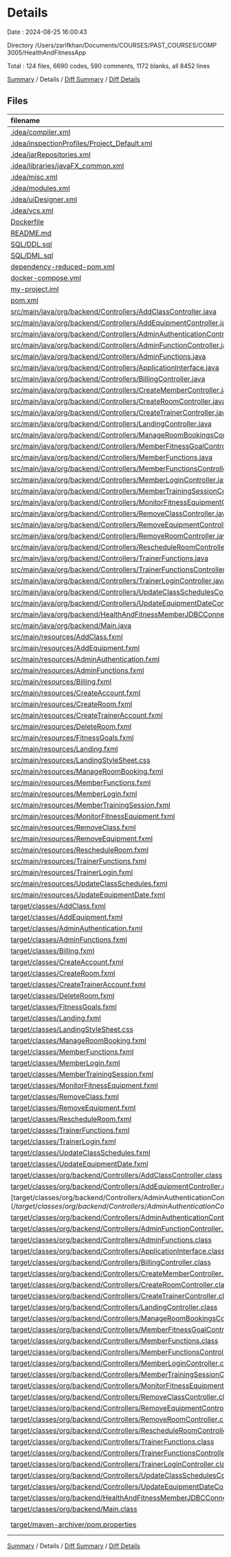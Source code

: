 # Details

Date : 2024-08-25 16:00:43

Directory /Users/zarifkhan/Documents/COURSES/PAST_COURSES/COMP 3005/HealthAndFitnessApp

Total : 124 files,  6690 codes, 590 comments, 1172 blanks, all 8452 lines

[Summary](results.md) / Details / [Diff Summary](diff.md) / [Diff Details](diff-details.md)

## Files
| filename | language | code | comment | blank | total |
| :--- | :--- | ---: | ---: | ---: | ---: |
| [.idea/compiler.xml](/.idea/compiler.xml) | XML | 13 | 0 | 0 | 13 |
| [.idea/inspectionProfiles/Project_Default.xml](/.idea/inspectionProfiles/Project_Default.xml) | XML | 8 | 0 | 0 | 8 |
| [.idea/jarRepositories.xml](/.idea/jarRepositories.xml) | XML | 20 | 0 | 0 | 20 |
| [.idea/libraries/javaFX_common.xml](/.idea/libraries/javaFX_common.xml) | XML | 7 | 0 | 0 | 7 |
| [.idea/misc.xml](/.idea/misc.xml) | XML | 13 | 0 | 0 | 13 |
| [.idea/modules.xml](/.idea/modules.xml) | XML | 8 | 0 | 0 | 8 |
| [.idea/uiDesigner.xml](/.idea/uiDesigner.xml) | XML | 124 | 0 | 0 | 124 |
| [.idea/vcs.xml](/.idea/vcs.xml) | XML | 6 | 0 | 0 | 6 |
| [Dockerfile](/Dockerfile) | Docker | 5 | 0 | 4 | 9 |
| [README.md](/README.md) | Markdown | 31 | 0 | 16 | 47 |
| [SQL/DDL.sql](/SQL/DDL.sql) | MS SQL | 62 | 8 | 9 | 79 |
| [SQL/DML.sql](/SQL/DML.sql) | MS SQL | 20 | 5 | 8 | 33 |
| [dependency-reduced-pom.xml](/dependency-reduced-pom.xml) | XML | 52 | 0 | 1 | 53 |
| [docker-compose.yml](/docker-compose.yml) | YAML | 23 | 0 | 3 | 26 |
| [my-project.iml](/my-project.iml) | XML | 8 | 0 | 0 | 8 |
| [pom.xml](/pom.xml) | XML | 88 | 4 | 9 | 101 |
| [src/main/java/org/backend/Controllers/AddClassController.java](/src/main/java/org/backend/Controllers/AddClassController.java) | Java | 22 | 0 | 9 | 31 |
| [src/main/java/org/backend/Controllers/AddEquipmentController.java](/src/main/java/org/backend/Controllers/AddEquipmentController.java) | Java | 20 | 0 | 9 | 29 |
| [src/main/java/org/backend/Controllers/AdminAuthenticationController.java](/src/main/java/org/backend/Controllers/AdminAuthenticationController.java) | Java | 58 | 2 | 12 | 72 |
| [src/main/java/org/backend/Controllers/AdminFunctionController.java](/src/main/java/org/backend/Controllers/AdminFunctionController.java) | Java | 45 | 0 | 16 | 61 |
| [src/main/java/org/backend/Controllers/AdminFunctions.java](/src/main/java/org/backend/Controllers/AdminFunctions.java) | Java | 320 | 77 | 152 | 549 |
| [src/main/java/org/backend/Controllers/ApplicationInterface.java](/src/main/java/org/backend/Controllers/ApplicationInterface.java) | Java | 266 | 77 | 128 | 471 |
| [src/main/java/org/backend/Controllers/BillingController.java](/src/main/java/org/backend/Controllers/BillingController.java) | Java | 40 | 0 | 20 | 60 |
| [src/main/java/org/backend/Controllers/CreateMemberController.java](/src/main/java/org/backend/Controllers/CreateMemberController.java) | Java | 20 | 0 | 7 | 27 |
| [src/main/java/org/backend/Controllers/CreateRoomController.java](/src/main/java/org/backend/Controllers/CreateRoomController.java) | Java | 22 | 0 | 11 | 33 |
| [src/main/java/org/backend/Controllers/CreateTrainerController.java](/src/main/java/org/backend/Controllers/CreateTrainerController.java) | Java | 20 | 0 | 7 | 27 |
| [src/main/java/org/backend/Controllers/LandingController.java](/src/main/java/org/backend/Controllers/LandingController.java) | Java | 43 | 0 | 17 | 60 |
| [src/main/java/org/backend/Controllers/ManageRoomBookingsController.java](/src/main/java/org/backend/Controllers/ManageRoomBookingsController.java) | Java | 67 | 0 | 17 | 84 |
| [src/main/java/org/backend/Controllers/MemberFitnessGoalController.java](/src/main/java/org/backend/Controllers/MemberFitnessGoalController.java) | Java | 37 | 0 | 20 | 57 |
| [src/main/java/org/backend/Controllers/MemberFunctions.java](/src/main/java/org/backend/Controllers/MemberFunctions.java) | Java | 600 | 336 | 261 | 1,197 |
| [src/main/java/org/backend/Controllers/MemberFunctionsController.java](/src/main/java/org/backend/Controllers/MemberFunctionsController.java) | Java | 121 | 0 | 38 | 159 |
| [src/main/java/org/backend/Controllers/MemberLoginController.java](/src/main/java/org/backend/Controllers/MemberLoginController.java) | Java | 47 | 0 | 17 | 64 |
| [src/main/java/org/backend/Controllers/MemberTrainingSessionController.java](/src/main/java/org/backend/Controllers/MemberTrainingSessionController.java) | Java | 44 | 0 | 21 | 65 |
| [src/main/java/org/backend/Controllers/MonitorFitnessEquipmentController.java](/src/main/java/org/backend/Controllers/MonitorFitnessEquipmentController.java) | Java | 66 | 0 | 24 | 90 |
| [src/main/java/org/backend/Controllers/RemoveClassController.java](/src/main/java/org/backend/Controllers/RemoveClassController.java) | Java | 18 | 0 | 8 | 26 |
| [src/main/java/org/backend/Controllers/RemoveEquipmentController.java](/src/main/java/org/backend/Controllers/RemoveEquipmentController.java) | Java | 18 | 0 | 6 | 24 |
| [src/main/java/org/backend/Controllers/RemoveRoomController.java](/src/main/java/org/backend/Controllers/RemoveRoomController.java) | Java | 21 | 0 | 8 | 29 |
| [src/main/java/org/backend/Controllers/RescheduleRoomController.java](/src/main/java/org/backend/Controllers/RescheduleRoomController.java) | Java | 25 | 0 | 11 | 36 |
| [src/main/java/org/backend/Controllers/TrainerFunctions.java](/src/main/java/org/backend/Controllers/TrainerFunctions.java) | Java | 211 | 47 | 82 | 340 |
| [src/main/java/org/backend/Controllers/TrainerFunctionsController.java](/src/main/java/org/backend/Controllers/TrainerFunctionsController.java) | Java | 67 | 0 | 18 | 85 |
| [src/main/java/org/backend/Controllers/TrainerLoginController.java](/src/main/java/org/backend/Controllers/TrainerLoginController.java) | Java | 42 | 0 | 12 | 54 |
| [src/main/java/org/backend/Controllers/UpdateClassSchedulesController.java](/src/main/java/org/backend/Controllers/UpdateClassSchedulesController.java) | Java | 60 | 0 | 16 | 76 |
| [src/main/java/org/backend/Controllers/UpdateEquipmentDateController.java](/src/main/java/org/backend/Controllers/UpdateEquipmentDateController.java) | Java | 17 | 0 | 7 | 24 |
| [src/main/java/org/backend/HealthAndFitnessMemberJDBCConnect.java](/src/main/java/org/backend/HealthAndFitnessMemberJDBCConnect.java) | Java | 70 | 32 | 22 | 124 |
| [src/main/java/org/backend/Main.java](/src/main/java/org/backend/Main.java) | Java | 6 | 0 | 4 | 10 |
| [src/main/resources/AddClass.fxml](/src/main/resources/AddClass.fxml) | XML | 44 | 0 | 3 | 47 |
| [src/main/resources/AddEquipment.fxml](/src/main/resources/AddEquipment.fxml) | XML | 36 | 0 | 3 | 39 |
| [src/main/resources/AdminAuthentication.fxml](/src/main/resources/AdminAuthentication.fxml) | XML | 26 | 0 | 3 | 29 |
| [src/main/resources/AdminFunctions.fxml](/src/main/resources/AdminFunctions.fxml) | XML | 49 | 0 | 3 | 52 |
| [src/main/resources/Billing.fxml](/src/main/resources/Billing.fxml) | XML | 75 | 0 | 3 | 78 |
| [src/main/resources/CreateAccount.fxml](/src/main/resources/CreateAccount.fxml) | XML | 42 | 0 | 3 | 45 |
| [src/main/resources/CreateRoom.fxml](/src/main/resources/CreateRoom.fxml) | XML | 41 | 0 | 3 | 44 |
| [src/main/resources/CreateTrainerAccount.fxml](/src/main/resources/CreateTrainerAccount.fxml) | XML | 42 | 0 | 3 | 45 |
| [src/main/resources/DeleteRoom.fxml](/src/main/resources/DeleteRoom.fxml) | XML | 31 | 0 | 3 | 34 |
| [src/main/resources/FitnessGoals.fxml](/src/main/resources/FitnessGoals.fxml) | XML | 77 | 0 | 3 | 80 |
| [src/main/resources/Landing.fxml](/src/main/resources/Landing.fxml) | XML | 75 | 0 | 3 | 78 |
| [src/main/resources/LandingStyleSheet.css](/src/main/resources/LandingStyleSheet.css) | CSS | 0 | 0 | 1 | 1 |
| [src/main/resources/ManageRoomBooking.fxml](/src/main/resources/ManageRoomBooking.fxml) | XML | 63 | 0 | 3 | 66 |
| [src/main/resources/MemberFunctions.fxml](/src/main/resources/MemberFunctions.fxml) | XML | 213 | 0 | 3 | 216 |
| [src/main/resources/MemberLogin.fxml](/src/main/resources/MemberLogin.fxml) | XML | 43 | 0 | 3 | 46 |
| [src/main/resources/MemberTrainingSession.fxml](/src/main/resources/MemberTrainingSession.fxml) | XML | 65 | 0 | 3 | 68 |
| [src/main/resources/MonitorFitnessEquipment.fxml](/src/main/resources/MonitorFitnessEquipment.fxml) | XML | 88 | 0 | 3 | 91 |
| [src/main/resources/RemoveClass.fxml](/src/main/resources/RemoveClass.fxml) | XML | 34 | 0 | 3 | 37 |
| [src/main/resources/RemoveEquipment.fxml](/src/main/resources/RemoveEquipment.fxml) | XML | 31 | 0 | 3 | 34 |
| [src/main/resources/RescheduleRoom.fxml](/src/main/resources/RescheduleRoom.fxml) | XML | 41 | 0 | 3 | 44 |
| [src/main/resources/TrainerFunctions.fxml](/src/main/resources/TrainerFunctions.fxml) | XML | 102 | 0 | 3 | 105 |
| [src/main/resources/TrainerLogin.fxml](/src/main/resources/TrainerLogin.fxml) | XML | 36 | 0 | 3 | 39 |
| [src/main/resources/UpdateClassSchedules.fxml](/src/main/resources/UpdateClassSchedules.fxml) | XML | 63 | 0 | 3 | 66 |
| [src/main/resources/UpdateEquipmentDate.fxml](/src/main/resources/UpdateEquipmentDate.fxml) | XML | 31 | 0 | 3 | 34 |
| [target/classes/AddClass.fxml](/target/classes/AddClass.fxml) | XML | 44 | 0 | 3 | 47 |
| [target/classes/AddEquipment.fxml](/target/classes/AddEquipment.fxml) | XML | 36 | 0 | 3 | 39 |
| [target/classes/AdminAuthentication.fxml](/target/classes/AdminAuthentication.fxml) | XML | 26 | 0 | 3 | 29 |
| [target/classes/AdminFunctions.fxml](/target/classes/AdminFunctions.fxml) | XML | 49 | 0 | 3 | 52 |
| [target/classes/Billing.fxml](/target/classes/Billing.fxml) | XML | 75 | 0 | 3 | 78 |
| [target/classes/CreateAccount.fxml](/target/classes/CreateAccount.fxml) | XML | 42 | 0 | 3 | 45 |
| [target/classes/CreateRoom.fxml](/target/classes/CreateRoom.fxml) | XML | 41 | 0 | 3 | 44 |
| [target/classes/CreateTrainerAccount.fxml](/target/classes/CreateTrainerAccount.fxml) | XML | 42 | 0 | 3 | 45 |
| [target/classes/DeleteRoom.fxml](/target/classes/DeleteRoom.fxml) | XML | 31 | 0 | 3 | 34 |
| [target/classes/FitnessGoals.fxml](/target/classes/FitnessGoals.fxml) | XML | 77 | 0 | 3 | 80 |
| [target/classes/Landing.fxml](/target/classes/Landing.fxml) | XML | 75 | 0 | 3 | 78 |
| [target/classes/LandingStyleSheet.css](/target/classes/LandingStyleSheet.css) | CSS | 0 | 0 | 1 | 1 |
| [target/classes/ManageRoomBooking.fxml](/target/classes/ManageRoomBooking.fxml) | XML | 63 | 0 | 3 | 66 |
| [target/classes/MemberFunctions.fxml](/target/classes/MemberFunctions.fxml) | XML | 213 | 0 | 3 | 216 |
| [target/classes/MemberLogin.fxml](/target/classes/MemberLogin.fxml) | XML | 43 | 0 | 3 | 46 |
| [target/classes/MemberTrainingSession.fxml](/target/classes/MemberTrainingSession.fxml) | XML | 65 | 0 | 3 | 68 |
| [target/classes/MonitorFitnessEquipment.fxml](/target/classes/MonitorFitnessEquipment.fxml) | XML | 88 | 0 | 3 | 91 |
| [target/classes/RemoveClass.fxml](/target/classes/RemoveClass.fxml) | XML | 34 | 0 | 3 | 37 |
| [target/classes/RemoveEquipment.fxml](/target/classes/RemoveEquipment.fxml) | XML | 31 | 0 | 3 | 34 |
| [target/classes/RescheduleRoom.fxml](/target/classes/RescheduleRoom.fxml) | XML | 41 | 0 | 3 | 44 |
| [target/classes/TrainerFunctions.fxml](/target/classes/TrainerFunctions.fxml) | XML | 102 | 0 | 3 | 105 |
| [target/classes/TrainerLogin.fxml](/target/classes/TrainerLogin.fxml) | XML | 36 | 0 | 3 | 39 |
| [target/classes/UpdateClassSchedules.fxml](/target/classes/UpdateClassSchedules.fxml) | XML | 63 | 0 | 3 | 66 |
| [target/classes/UpdateEquipmentDate.fxml](/target/classes/UpdateEquipmentDate.fxml) | XML | 31 | 0 | 3 | 34 |
| [target/classes/org/backend/Controllers/AddClassController.class](/target/classes/org/backend/Controllers/AddClassController.class) | Java | 13 | 0 | 0 | 13 |
| [target/classes/org/backend/Controllers/AddEquipmentController.class](/target/classes/org/backend/Controllers/AddEquipmentController.class) | Java | 14 | 0 | 0 | 14 |
| [target/classes/org/backend/Controllers/AdminAuthenticationController$1.class](/target/classes/org/backend/Controllers/AdminAuthenticationController$1.class) | Java | 13 | 0 | 0 | 13 |
| [target/classes/org/backend/Controllers/AdminAuthenticationController.class](/target/classes/org/backend/Controllers/AdminAuthenticationController.class) | Java | 41 | 0 | 0 | 41 |
| [target/classes/org/backend/Controllers/AdminFunctionController.class](/target/classes/org/backend/Controllers/AdminFunctionController.class) | Java | 26 | 0 | 0 | 26 |
| [target/classes/org/backend/Controllers/AdminFunctions.class](/target/classes/org/backend/Controllers/AdminFunctions.class) | Java | 135 | 0 | 1 | 136 |
| [target/classes/org/backend/Controllers/ApplicationInterface.class](/target/classes/org/backend/Controllers/ApplicationInterface.class) | Java | 84 | 0 | 0 | 84 |
| [target/classes/org/backend/Controllers/BillingController.class](/target/classes/org/backend/Controllers/BillingController.class) | Java | 21 | 0 | 0 | 21 |
| [target/classes/org/backend/Controllers/CreateMemberController.class](/target/classes/org/backend/Controllers/CreateMemberController.class) | Java | 14 | 0 | 0 | 14 |
| [target/classes/org/backend/Controllers/CreateRoomController.class](/target/classes/org/backend/Controllers/CreateRoomController.class) | Java | 15 | 0 | 0 | 15 |
| [target/classes/org/backend/Controllers/CreateTrainerController.class](/target/classes/org/backend/Controllers/CreateTrainerController.class) | Java | 14 | 0 | 0 | 14 |
| [target/classes/org/backend/Controllers/LandingController.class](/target/classes/org/backend/Controllers/LandingController.class) | Java | 22 | 0 | 0 | 22 |
| [target/classes/org/backend/Controllers/ManageRoomBookingsController.class](/target/classes/org/backend/Controllers/ManageRoomBookingsController.class) | Java | 29 | 0 | 0 | 29 |
| [target/classes/org/backend/Controllers/MemberFitnessGoalController.class](/target/classes/org/backend/Controllers/MemberFitnessGoalController.class) | Java | 21 | 0 | 0 | 21 |
| [target/classes/org/backend/Controllers/MemberFunctions.class](/target/classes/org/backend/Controllers/MemberFunctions.class) | Java | 218 | 0 | 0 | 218 |
| [target/classes/org/backend/Controllers/MemberFunctionsController.class](/target/classes/org/backend/Controllers/MemberFunctionsController.class) | Java | 53 | 0 | 0 | 53 |
| [target/classes/org/backend/Controllers/MemberLoginController.class](/target/classes/org/backend/Controllers/MemberLoginController.class) | Java | 25 | 2 | 0 | 27 |
| [target/classes/org/backend/Controllers/MemberTrainingSessionController.class](/target/classes/org/backend/Controllers/MemberTrainingSessionController.class) | Java | 24 | 0 | 0 | 24 |
| [target/classes/org/backend/Controllers/MonitorFitnessEquipmentController.class](/target/classes/org/backend/Controllers/MonitorFitnessEquipmentController.class) | Java | 32 | 0 | 0 | 32 |
| [target/classes/org/backend/Controllers/RemoveClassController.class](/target/classes/org/backend/Controllers/RemoveClassController.class) | Java | 14 | 0 | 0 | 14 |
| [target/classes/org/backend/Controllers/RemoveEquipmentController.class](/target/classes/org/backend/Controllers/RemoveEquipmentController.class) | Java | 15 | 0 | 0 | 15 |
| [target/classes/org/backend/Controllers/RemoveRoomController.class](/target/classes/org/backend/Controllers/RemoveRoomController.class) | Java | 17 | 0 | 0 | 17 |
| [target/classes/org/backend/Controllers/RescheduleRoomController.class](/target/classes/org/backend/Controllers/RescheduleRoomController.class) | Java | 15 | 0 | 0 | 15 |
| [target/classes/org/backend/Controllers/TrainerFunctions.class](/target/classes/org/backend/Controllers/TrainerFunctions.class) | Java | 76 | 0 | 0 | 76 |
| [target/classes/org/backend/Controllers/TrainerFunctionsController.class](/target/classes/org/backend/Controllers/TrainerFunctionsController.class) | Java | 30 | 0 | 0 | 30 |
| [target/classes/org/backend/Controllers/TrainerLoginController.class](/target/classes/org/backend/Controllers/TrainerLoginController.class) | Java | 25 | 0 | 0 | 25 |
| [target/classes/org/backend/Controllers/UpdateClassSchedulesController.class](/target/classes/org/backend/Controllers/UpdateClassSchedulesController.class) | Java | 28 | 0 | 0 | 28 |
| [target/classes/org/backend/Controllers/UpdateEquipmentDateController.class](/target/classes/org/backend/Controllers/UpdateEquipmentDateController.class) | Java | 14 | 0 | 0 | 14 |
| [target/classes/org/backend/HealthAndFitnessMemberJDBCConnect.class](/target/classes/org/backend/HealthAndFitnessMemberJDBCConnect.class) | Java | 35 | 0 | 0 | 35 |
| [target/classes/org/backend/Main.class](/target/classes/org/backend/Main.class) | Java | 7 | 0 | 0 | 7 |
| [target/maven-archiver/pom.properties](/target/maven-archiver/pom.properties) | Java Properties | 3 | 0 | 1 | 4 |

[Summary](results.md) / Details / [Diff Summary](diff.md) / [Diff Details](diff-details.md)